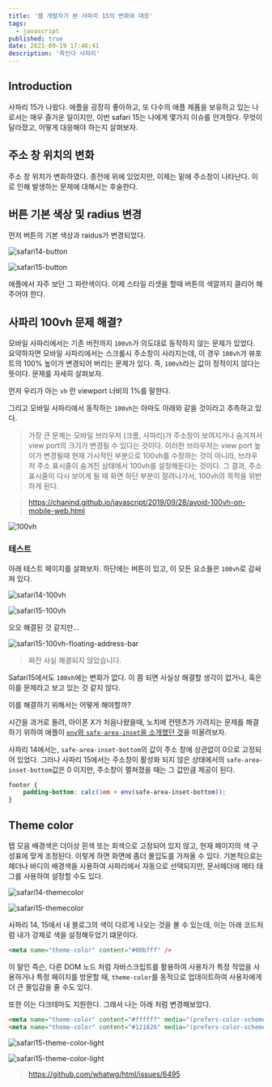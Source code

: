 ```yaml
---
title: '웹 개발자가 본 사파리 15의 변화와 대응'
tags:
  - javascript
published: true
date: 2021-09-19 17:46:41
description: '죽인다 사파리'
---
```


## Introduction

사파리 15가 나왔다. 애플을 굉장히 좋아하고, 또 다수의 애플 제품을 보유하고 있는 나로서는 매우 즐거운 일이지만, 이번 safari 15는 나에게 몇가지 이슈를 안겨줬다. 무엇이 달라졌고, 어떻게 대응해야 하는지 살펴보자. 

## 주소 창 위치의 변화

주소 창 위치가 변화하였다. 종전에 위에 있었지만, 이제는 밑에 주소창이 나타난다. 이로 인해 발생하는 문제에 대해서는 후술한다.

## 버튼 기본 색상 및 radius 변경

먼저 버튼의 기본 색상과 raidus가 변경되었다.

![safari14-button](./images/safari14-button.png)

![safari15-button](./images/safari15-button.jpeg)

애플에서 자주 보던 그 파란색이다. 이제 스타일 리셋을 할때 버튼의 색깔까지 클리어 해주어야 한다. 

## 사파리 100vh 문제 해결?

모바일 사파리에서는 기존 버전까지 `100vh`가 의도대로 동작하지 않는 문제가 있었다. 요약하자면 모바일 사파리에서는 스크롤시 주소창이 사라지는데, 이 경우 `100vh`가 뷰포트의 100% 높이가 변경되어 버리는 문제가 있다. 즉, `100vh`라는 값이 정적이지 않다는 뜻이다. 문제를 자세히 살펴보자.

먼저 우리가 아는 `vh` 란 viewport 너비의 1%를 말한다.

그리고 모바일 사파리에서 동작하는 `100vh`는 아마도 아래와 같을 것이라고 추측하고 있다.

> 가장 큰 문제는 모바일 브라우저 (크롬, 사파리)가 주소창이 보여지거나 숨겨져서 view port의 크기가 변경될 수 있다는 것이다. 이러한 브라우저는 view port 높이가 변경될때 현재 가시적인 부분으로 100vh를 수정하는 것이 아니라, 브라우저 주소 표시줄이 숨겨진 상태에서 100vh를 설정해둔다는 것이다. 그 결과, 주소표시줄이 다시 보이게 될 때 화면 하단 부분이 잘려나가서, 100vh의 목적을 위반하게 된다.

> https://chanind.github.io/javascript/2019/09/28/avoid-100vh-on-mobile-web.html

![100vh](https://chanind.github.io/assets/100vh_problem.png) 

### 테스트

아래 테스트 페이지를 살펴보자. 하단에는 버튼이 있고, 이 모든 요소들은 `100vh`로 감싸져 있다.

![safari14-100vh](./images/safari14-100vh.png)

![safari15-100vh](./images/safari15-100vh.jpeg)

오오 해결된 것 같지만...

![safari15-100vh-floating-address-bar](./images/safari15-100vh-floating-address.jpeg)

> 짜잔 사실 해결되지 않았습니다. 

Safari15에서도 `100vh`에는 변화가 없다. 이 쯤 되면 사실상 해결할 생각이 없거나, 혹은 이를 문제라고 보고 있는 것 같지 않다.

이를 해결하기 위해서는 어떻게 해야할까? 

시간을 과거로 돌려, 아이폰 X가 처음나왔을때, 노치에 컨텐츠가 가려지는 문제를 해결하기 위하여 애플이 [`env`와 `safe-area-inset`을 소개했던 것](https://webkit.org/blog/7929/designing-websites-for-iphone-x/)을 떠올려보자.

사파리 14에서는, `safe-area-inset-bottom`의 값이 주소 창에 상관없이 0으로 고정되어 있었다. 그러나 사파리 15에서는 주소창이 활성화 되지 않은 상태에서의 `safe-area-inset-bottom`값은 0 이지만, 주소창이 펼쳐졌을 때는 그 값만큼 제공이 된다.

```css
footer {
    padding-bottom: calc(1em + env(safe-area-inset-bottom));
}
```

## Theme color

탭 모음 배경색은 더이상 흰색 또는 회색으로 고정되어 있지 않고, 현재 페이지의 색 구성표에 맞게 조정된다. 이렇게 하면 화면에 좀더 몰입도를 가져올 수 있다. 기본적으로는 헤더나 바디의 배경색을 사용하여 사파리에서 자동으로 선택되지만, 문서헤더에 메타 태그를 사용하여 설정할 수도 있다. 

![safari14-themecolor](./images/safari14-themecolor.png)

![safari15-themecolor](./images/safari15-themecolor.jpeg)

사파리 14, 15에서 내 블로그의 색이 다르게 나오는 것을 볼 수 있는데, 이는 아래 코드처럼 내가 강제로 색을 설정해두었기 떄문이다.

```html
<meta name="theme-color" content="#00b7ff" />
```

이 말인 즉슨, 다른 DOM 노드 처럼 자바스크립트를 활용하여 사용자가 특정 작업을 사용하거나 특정 페이지를 방문할 때, `theme-color`를 동적으로 업데이트하여 사용자에게 더 큰 몰입감을 줄 수도 있다.

또한 이는 다크테마도 지원한다. 그래서 나는 아래 처럼 변경해보았다.

```html
<meta name="theme-color" content="#ffffff" media="(prefers-color-scheme: light)" />
<meta name="theme-color" content="#121826" media="(prefers-color-scheme: dark)" />
```

![safari15-theme-color-light](./images/safari15-theme-color-light.jpeg)

![safari15-theme-color-light](./images/safari15-theme-color-dark.jpeg)

> https://github.com/whatwg/html/issues/6495

